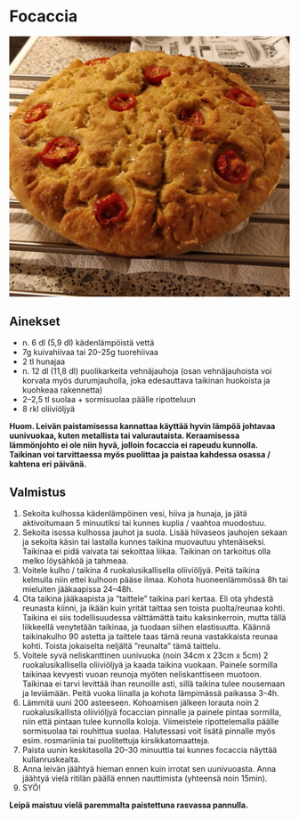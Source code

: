 # Focaccia

![tarjoiluehdotus](https://github.com/luumut/luumucookbook/blob/master/media/focaccia.jpg?raw=true)

## Ainekset
- n. 6 dl (5,9 dl) kädenlämpöistä vettä 
- 7g kuivahiivaa tai 20–25g tuorehiivaa
- 2 tl hunajaa
- n. 12 dl (11,8 dl) puolikarkeita vehnäjauhoja (osan vehnäjauhoista voi korvata myös durumjauholla, joka edesauttava taikinan huokoista ja kuohkeaa rakennetta)
- 2–2,5 tl suolaa + sormisuolaa päälle ripotteluun
- 8 rkl oliiviöljyä

**Huom. Leivän paistamisessa kannattaa käyttää hyvin lämpöä johtavaa uunivuokaa, kuten metallista tai valurautaista. Keraamisessa lämmönjohto ei ole niin hyvä, jolloin focaccia ei rapeudu kunnolla. Taikinan voi tarvittaessa myös puolittaa ja paistaa kahdessa osassa / kahtena eri päivänä.**

## Valmistus

1. Sekoita kulhossa kädenlämpöinen vesi, hiiva ja hunaja, ja jätä aktivoitumaan 5 minuutiksi tai kunnes kuplia / vaahtoa muodostuu. 
2. Sekoita isossa kulhossa jauhot ja suola. Lisää hiivaseos jauhojen sekaan ja sekoita käsin tai lastalla kunnes taikina muovautuu yhtenäiseksi. Taikinaa ei pidä vaivata tai sekoittaa liikaa. Taikinan on tarkoitus olla melko löysähköä ja tahmeaa.
3. Voitele kulho / taikina 4 ruokalusikallisella oliiviöljyä. Peitä taikina kelmulla niin ettei kulhoon pääse ilmaa. Kohota huoneenlämmössä 8h tai mieluiten jääkaapissa 24–48h.
4. Ota taikina jääkaapista ja “taittele” taikina pari kertaa. Eli ota yhdestä reunasta kiinni, ja ikään kuin yrität taittaa sen toista puolta/reunaa kohti. Taikina ei siis todellisuudessa välttämättä taitu kaksinkerroin, mutta tällä liikkeellä venytetään taikinaa, ja tuodaan siihen elastisuutta. Käännä taikinakulho 90 astetta ja taittele taas tämä reuna vastakkaista reunaa kohti. Toista jokaiselta neljältä ”reunalta” tämä taittelu.
5. Voitele syvä neliskanttinen uunivuoka (noin 34cm x 23cm x 5cm) 2 ruokalusikallisella oliiviöljyä ja kaada taikina vuokaan. Painele sormilla taikinaa kevyesti vuoan reunoja myöten neliskanttiseen muotoon. Taikinaa ei tarvi levittää ihan reunoille asti, sillä taikina tulee nousemaan ja leviämään. Peitä vuoka liinalla ja kohota lämpimässä paikassa 3–4h.
6. Lämmitä uuni 200 asteeseen. Kohoamisen jälkeen lorauta noin 2 ruokalusikallista oliiviöljyä focaccian pinnalle ja painele pintaa sormilla, niin että pintaan tulee kunnolla koloja. Viimeistele ripottelemalla päälle sormisuolaa tai rouhittua suolaa. Halutessasi voit lisätä pinnalle myös esim. rosmariinia tai puolitettuja kirsikkatomaatteja.
7. Paista uunin keskitasolla 20–30 minuuttia tai kunnes focaccia näyttää kullanruskealta.
8. Anna leivän jäähtyä hieman ennen kuin irrotat sen uunivuoasta. Anna jäähtyä vielä ritilän päällä ennen nauttimista (yhteensä noin 15min). 
9. SYÖ!


**Leipä maistuu vielä paremmalta paistettuna rasvassa pannulla.**
